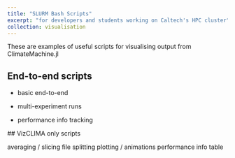 ```yaml
---
title: "SLURM Bash Scripts"
excerpt: "for developers and students working on Caltech's HPC cluster"
collection: visualisation
---
```


These are examples of useful scripts for visualising output from ClimateMachine.jl

## End-to-end scripts

- basic end-to-end

- multi-experiment runs

- performance info tracking



## VizCLIMA only scripts








averaging / slicing
file splitting
plotting / animations
performance info table
